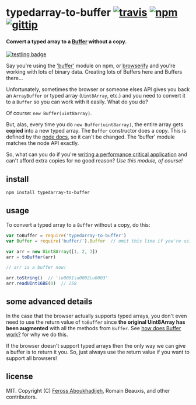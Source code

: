 # typedarray-to-buffer [![travis](http://img.shields.io/travis/feross/typedarray-to-buffer.svg)](https://travis-ci.org/feross/typedarray-to-buffer) [![npm](http://img.shields.io/npm/v/typedarray-to-buffer.svg)](https://npmjs.org/package/typedarray-to-buffer) [![gittip](http://img.shields.io/gittip/feross.svg)](https://www.gittip.com/feross/)

#### Convert a typed array to a [Buffer](https://github.com/feross/buffer) without a copy.

[![testling badge](https://ci.testling.com/feross/typedarray-to-buffer.png)](https://ci.testling.com/feross/typedarray-to-buffer)

Say you're using the ['buffer'](https://github.com/feross/buffer) module on npm, or
[browserify](http://browserify.org/) and you're working with lots of binary data.
Creating lots of Buffers here and Buffers there...

Unfortunately, sometimes the browser or someone elses API gives you back an
`ArrayBuffer` or typed array (`Uint8Array`, etc.) and you need to convert it to a
`Buffer` so you can work with it easily. What do you do?

Of course: `new Buffer(uint8array)`.

But, alas, every time you do `new Buffer(uint8array)`, the entire array gets **copied** into
a new typed array. The `Buffer` constructor does a copy. This is defined by the
[node docs](http://nodejs.org/api/buffer.html), so it can't be changed. The 'buffer'
module matches the node API exactly.

So, what can you do if you're
[writing a performance critical application](https://github.com/feross/buffer/issues/22)
and can't afford extra copies for no good reason? *Use this module, of course!*

## install

```bash
npm install typedarray-to-buffer
```

## usage

To convert a typed array to a `Buffer` without a copy, do this:

```js
var toBuffer = require('typedarray-to-buffer')
var Buffer = require('buffer/').Buffer  // omit this line if you're using `browserify`

var arr = new Uint8Array([1, 2, 3])
arr = toBuffer(arr)

// arr is a buffer now!

arr.toString()  // '\u0001\u0002\u0003'
arr.readUInt16BE(0)  // 258
```

## some advanced details

In the case that the browser actually supports typed arrays, you don't even need to use
the return value of `toBuffer` since **the original Uint8Array has been augmented**
with all the methods from `Buffer`. See
[how does Buffer work?](https://github.com/feross/buffer#how-does-it-work) for why we do
this.

If the browser doesn't support typed arrays then the only way we can give a buffer is to
return it you. So, just always use the return value if you want to support all browsers!

## license

MIT. Copyright (C) [Feross Aboukhadijeh](http://feross.org), Romain Beauxis, and other contributors.
